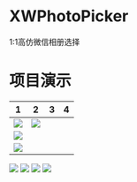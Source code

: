 # XWPhotoPicker
1:1高仿微信相册选择

# 项目演示
|1|2|3|4|
|:---:|:---:|:---:|:---:|
|![](https://github.com/INTKILOW/XWPhotoPicker/blob/master/Screenshot/Screenshot_1576219359.png)|![](https://github.com/INTKILOW/XWPhotoPicker/blob/master/Screenshot/Screenshot_1576219365.png)|
![](https://github.com/INTKILOW/XWPhotoPicker/blob/master/Screenshot/Screenshot_1576219374.png)|
![](https://github.com/INTKILOW/XWPhotoPicker/blob/master/Screenshot/Screenshot_1576219382.png)|




![](https://github.com/INTKILOW/XWPhotoPicker/blob/master/Screenshot/Screenshot_1576219359.png) 
![](https://github.com/INTKILOW/XWPhotoPicker/blob/master/Screenshot/Screenshot_1576219365.png) 
![](https://github.com/INTKILOW/XWPhotoPicker/blob/master/Screenshot/Screenshot_1576219374.png)
![](https://github.com/INTKILOW/XWPhotoPicker/blob/master/Screenshot/Screenshot_1576219382.png)
